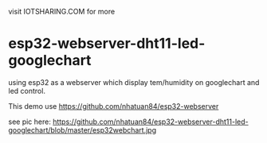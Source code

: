 visit IOTSHARING.COM for more
# esp32-webserver-dht11-led-googlechart

using esp32 as a webserver which display tem/humidity on googlechart and led control.

This demo use https://github.com/nhatuan84/esp32-webserver

see pic here: https://github.com/nhatuan84/esp32-webserver-dht11-led-googlechart/blob/master/esp32webchart.jpg
